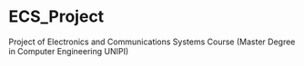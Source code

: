 # ECS_Project
Project of Electronics and Communications Systems Course (Master Degree in Computer Engineering UNIPI)
